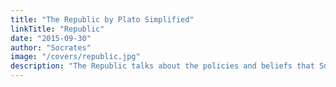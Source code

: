 ```yaml
---
title: "The Republic by Plato Simplified"
linkTitle: "Republic"
date: "2015-09-30"
author: "Socrates"
image: "/covers/republic.jpg"
description: "The Republic talks about the policies and beliefs that Socrates laid out for the ideal state"
---
```

